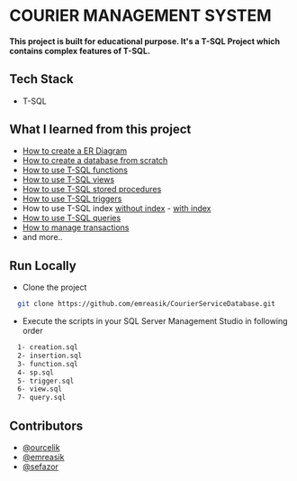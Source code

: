 
# COURIER MANAGEMENT SYSTEM

#### This project is built for educational purpose. It's a T-SQL Project which contains complex features of T-SQL.

## Tech Stack

- T-SQL

## What I learned from this project

- [How to create a ER Diagram](CourierService_ER_Diagram.pdf)
- [How to create a database from scratch](creation.sql)
- [How to use T-SQL functions](function.sql)
- [How to use T-SQL views](view.sql)
- [How to use T-SQL stored procedures](sp.sql)
- [How to use T-SQL triggers](trigger.sql)
- How to use T-SQL index [without index](without_index.jpg) - [with index](with_index.jpg)
- [How to use T-SQL queries](query.sql)
- [How to manage transactions](sp.sql)
- and more..

## Run Locally

- Clone the project

```bash
  git clone https://github.com/emreasik/CourierServiceDatabase.git
```

- Execute the scripts in your SQL Server Management Studio in following order

```bash
  1- creation.sql
  2- insertion.sql
  3- function.sql
  4- sp.sql
  5- trigger.sql
  6- view.sql
  7- query.sql
```

## Contributors

- [@ourcelik](https://github.com/ourcelik)
- [@emreasik](https://github.com/emreasik)
- [@sefazor](https://github.com/sefazorr)
